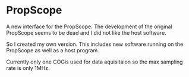 # PropScope
A new interface for the PropScope.
The development of the original PropScope seems to be dead and I did not like the host software.

So I created my own version. This includes new software running on the PropScope as well as a host program.

Currently only one COGis used for data aquisitaion so the max sampling rate is only 1MHz. 
